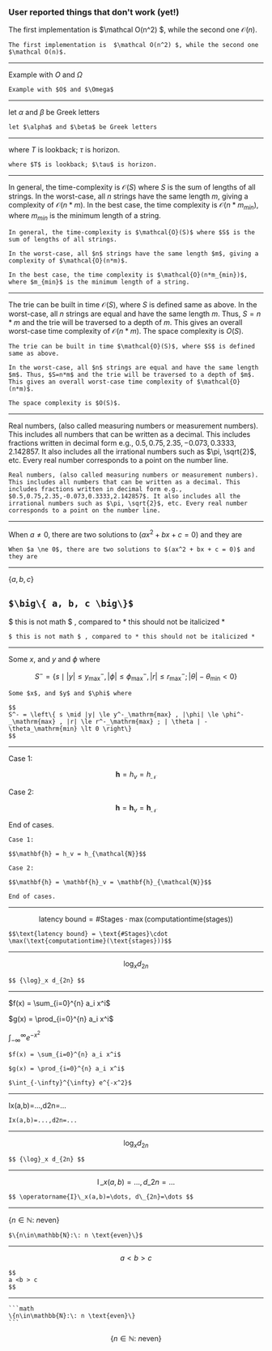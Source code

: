 ### User reported things that don't work (yet!)

The first implementation is  $\mathcal O(n^2) $, while the second one $\mathcal O(n)$.

`The first implementation is  $\mathcal O(n^2) $, while the second one $\mathcal O(n)$.`

---

Example with $O$ and $\Omega$

`Example with $O$ and $\Omega$`

---

let $\alpha$ and $\beta$ be Greek letters

`let $\alpha$ and $\beta$ be Greek letters`

---

where $T$ is lookback; $\tau$ is horizon.

`where $T$ is lookback; $\tau$ is horizon.`

---

In general, the time-complexity is $\mathcal{O}(S)$ where $S$ is the sum of lengths of all strings.
In the worst-case, all $n$ strings have the same length $m$, giving a complexity of $\mathcal{O}(n*m)$.
In the best case, the time complexity is $\mathcal{O}(n*m_{min})$, where $m_{min}$ is the minimum length of a string.

```
In general, the time-complexity is $\mathcal{O}(S)$ where $S$ is the sum of lengths of all strings.

In the worst-case, all $n$ strings have the same length $m$, giving a complexity of $\mathcal{O}(n*m)$.

In the best case, the time complexity is $\mathcal{O}(n*m_{min})$, where $m_{min}$ is the minimum length of a string.
```

---

The trie can be built in time $\mathcal{O}(S)$, where $S$ is defined same as above.
In the worst-case, all $n$ strings are equal and have the same length $m$. Thus, $S=n*m$ and the trie will be traversed to a depth of $m$. This gives an overall worst-case time complexity of $\mathcal{O}(n*m)$.
The space complexity is $O(S)$.

```
The trie can be built in time $\mathcal{O}(S)$, where $S$ is defined same as above.

In the worst-case, all $n$ strings are equal and have the same length $m$. Thus, $S=n*m$ and the trie will be traversed to a depth of $m$. This gives an overall worst-case time complexity of $\mathcal{O}(n*m)$.

The space complexity is $O(S)$.
```
---

Real numbers, (also called measuring numbers or measurement numbers). This includes all numbers that can be written as a decimal. This includes fractions written in decimal form e.g., $0.5,0.75,2.35,-0.073,0.3333,2.142857$. It also includes all the irrational numbers such as $\pi, \sqrt{2}$, etc. Every real number corresponds to a point on the number line.

```
Real numbers, (also called measuring numbers or measurement numbers). This includes all numbers that can be written as a decimal. This includes fractions written in decimal form e.g., $0.5,0.75,2.35,-0.073,0.3333,2.142857$. It also includes all the irrational numbers such as $\pi, \sqrt{2}$, etc. Every real number corresponds to a point on the number line.
```
---
When $a \ne 0$, there are two solutions to $(ax^2 + bx + c = 0)$ and they are

`When $a \ne 0$, there are two solutions to $(ax^2 + bx + c = 0)$ and they are`

---
$\big\{ a, b, c \big\}$

`$\big\{ a, b, c \big\}$`
---
$ this is not math $ , compared to * this should not be italicized *

`$ this is not math $ , compared to * this should not be italicized *`

---

Some $x$, and $y$ and $\phi$ where

$$
S^- = \left\{ s \mid |y| \le y^-_\mathrm{max} , |\phi| \le \phi^-_\mathrm{max} , |r| \le r^-_\mathrm{max} ; | \theta | - \theta_\mathrm{min} \lt 0 \right\}
$$

```
Some $x$, and $y$ and $\phi$ where

$$
S^- = \left\{ s \mid |y| \le y^-_\mathrm{max} , |\phi| \le \phi^-_\mathrm{max} , |r| \le r^-_\mathrm{max} ; | \theta | - \theta_\mathrm{min} \lt 0 \right\}
$$
```

---

Case 1:

$$\mathbf{h} = h_v = h_{\mathcal{N}}$$

Case 2:

$$\mathbf{h} = \mathbf{h}_v = \mathbf{h}_{\mathcal{N}}$$

End of cases.

```
Case 1:

$$\mathbf{h} = h_v = h_{\mathcal{N}}$$

Case 2:

$$\mathbf{h} = \mathbf{h}_v = \mathbf{h}_{\mathcal{N}}$$

End of cases.
```

---

$$\text{latency bound} = \text{#Stages}\cdot \max(\text{computationtime}(\text{stages}))$$

`$$\text{latency bound} = \text{#Stages}\cdot \max(\text{computationtime}(\text{stages}))$$`

---

$$ {\log}_x d_{2n} $$

```
$$ {\log}_x d_{2n} $$
```

---

$f(x) = \sum_{i=0}^{n} a_i x^i$

$g(x) = \prod_{i=0}^{n} a_i x^i$

$\int_{-\infty}^{\infty} e^{-x^2}$

```
$f(x) = \sum_{i=0}^{n} a_i x^i$

$g(x) = \prod_{i=0}^{n} a_i x^i$

$\int_{-\infty}^{\infty} e^{-x^2}$
```
---

I⁡x⁡(a,b)=...,d⁢2⁢n=...

```
I⁡x⁡(a,b)=...,d⁢2⁢n=...
```

---

$$ {\log}_x d_{2n} $$

```
$$ {\log}_x d_{2n} $$
```

---

$$ \operatorname{I}\_x(a,b)=\dots, d\_{2n}=\dots $$

```
$$ \operatorname{I}\_x(a,b)=\dots, d\_{2n}=\dots $$
```

---
 
$\{n\in\mathbb{N}:\: n \text{even}\}$
  
```
$\{n\in\mathbb{N}:\: n \text{even}\}$
```
---

$$
a <b > c
$$
  
```
$$
a <b > c
$$
```
---

````
```math
\{n\in\mathbb{N}:\: n \text{even}\}
```
````
```math
\{n\in\mathbb{N}:\: n \text{even}\}
```
